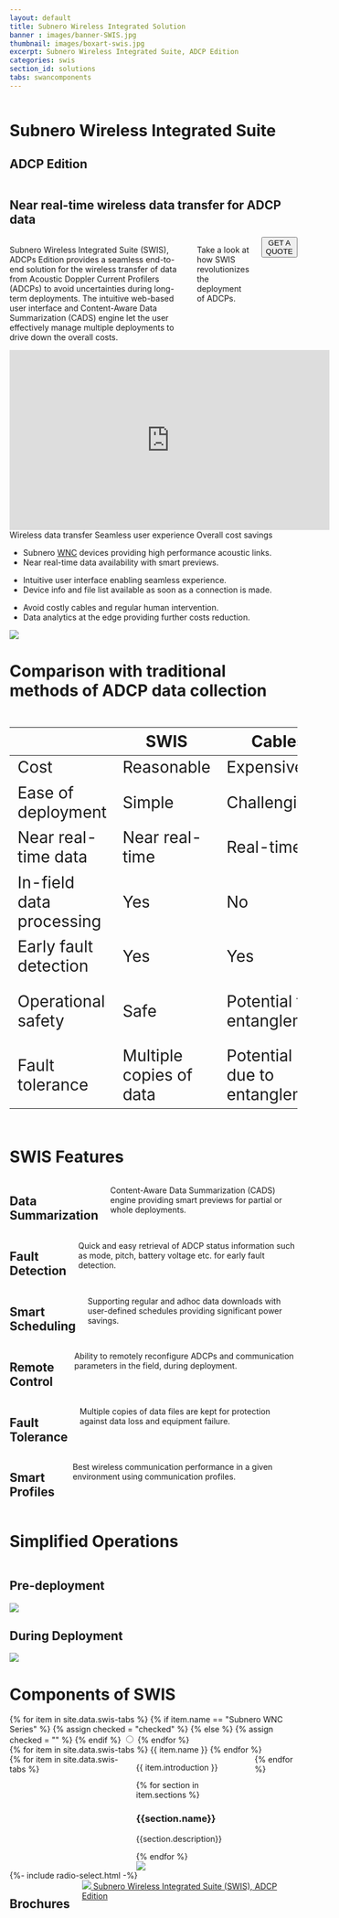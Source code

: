 ```yaml
---
layout: default
title: Subnero Wireless Integrated Solution
banner : images/banner-SWIS.jpg
thumbnail: images/boxart-swis.jpg
excerpt: Subnero Wireless Integrated Suite, ADCP Edition
categories: swis
section_id: solutions
tabs: swancomponents
---
```

<div class='full tall swan' style='background-image: url({{site.baseurl}}/{{page.banner}});'>
  <div class='swan-overlay'></div>
  <div class='large-12 columns'>
    <div class='banner-heading'>
      <h1 class='banner-text'>
        <span class='orange'>S</span>ubnero <span class='orange'>W</span>ireless <span class='orange'>I</span>ntegrated <span class='orange'>S</span>uite
      </h1>
      <h2 class='banner-sub-heading'>ADCP Edition</h2>
    </div>
  </div>
</div>
<div class='four spacing'></div>
<div class='row row-width row-padding-bottom'>
  <div class='large-12 columns swan-flex-col row-padding-bottom'>
    <h2 class='centered-text'>Near real-time wireless data transfer for ADCP data</h2>
  </div>
  <div class='large-4 columns swan-flex-col'>
    <p>Subnero Wireless Integrated Suite (<span class='swan-highlight'>SWIS</span>), ADCPs Edition provides a seamless end-to-end solution for the wireless transfer of data from Acoustic Doppler Current Profilers (ADCPs) to avoid uncertainties during long-term deployments. The intuitive web-based user interface and Content-Aware Data Summarization (CADS) engine let the user effectively manage multiple deployments to drive down the overall costs.</p>
    <p>Take a look at how <span class='swan-highlight'>SWIS</span> revolutionizes the deployment of ADCPs.</p>
    <div>
      <a href="mailto:sales@subnero.com" class='centered-text hOXnHC'><button class="button-outline">GET A QUOTE</button></a>
    </div>
  </div>
  <div class='large-8 columns'>
    <div class="flex-video swan-video">
      <iframe width="560" height="315" src="https://www.youtube.com/embed/pyu0eaOTWR8" title="YouTube video player" frameborder="0" allow="accelerometer; autoplay; clipboard-write; encrypted-media; gyroscope; picture-in-picture" allowfullscreen></iframe>
    </div>
  </div>
</div>
<div class='bg-grey'>
  <div class='accordion-row'>
    <div class='large-1 columns'></div>
    <div class='large-5 columns'>
      <div class='accordion-container'>
        <div class='accordion-tab'>
          <label class="accordion-label hover-active" id='accordion-label-1' for="rad1">Wireless data transfer</label>
          <label class="accordion-label" for="rad2" id='accordion-label-2' >Seamless user experience</label>
          <label class="accordion-label" for="rad3" id='accordion-label-3' >Overall cost savings</label>
          <div class="accordion-content">
            <div class='content-1'>
              <ul>
                <li>Subnero <a target="_blank" href='{{site.baseurl}}/products/modem'>WNC</a> devices providing high performance acoustic links.</li>
                <li>Near real-time data availability with smart previews.</li>
              </ul>
            </div>
            <div class='content-2'>
              <ul>
                <li>Intuitive user interface enabling seamless experience.</li>
                <li>Device info and file list available as soon as a connection is made.</li>
              </ul>
            </div>
            <div class='content-3'>
              <ul>
                <li>Avoid costly cables and regular human intervention.</li>
                <li>Data analytics at the edge providing further costs reduction.</li>
              </ul>
            </div>
          </div>
        </div>
      </div>
    </div>
    <div class='large-6 columns container accordion-img'>
      <img src='{{site.baseurl}}/images/adcp-deploy.jpg'>
    </div>
  </div>
</div>
<!-- Comparison -->
<div class='bg-white'>
  <div class='row row-padding-bottom'>
    <h1 class='section-heading'>Comparison with traditional methods of ADCP data collection</h1>
  </div>
  <div class='row'>
    <div class='medium-12 columns align-center-middle'>
      <table class='table hover' align="center" style="font-size: 2em;">
        <thead>
          <tr>
            <th></th>
            <th>SWIS</th>
            <th>Cables</th>
            <th>Divers</th>
          </tr>
        </thead>
        <tr>
          <td>Cost</td>
          <td><i class='far fa-lg fa-check-circle green'></i> Reasonable</td>
          <td><i class='far fa-lg fa-times-circle red'></i> Expensive</td>
          <td><i class='far fa-lg fa-times-circle red'></i> Expensive</td>
        </tr>
        <tr>
          <td>Ease of deployment</td>
          <td><i class='far fa-lg fa-check-circle green'></i> Simple</td>
          <td><i class='far fa-lg fa-times-circle red'></i> Challenging</td>
          <td><i class='far fa-lg fa-times-circle red'></i> Challenging</td>
        </tr>
        <tr>
          <td>Near real-time data</td>
          <td><i class='far fa-lg fa-check-circle green'></i> Near real-time</td>
          <td><i class='far fa-lg fa-check-circle green'></i> Real-time</td>
          <td><i class='far fa-lg fa-times-circle red'></i> No</td>
        </tr>
        <tr>
          <td>In-field data processing</td>
          <td><i class='far fa-lg fa-check-circle green'></i> Yes</td>
          <td><i class='far fa-lg fa-times-circle red'></i> No</td>
          <td><i class='far fa-lg fa-times-circle red'></i> No</td>
        </tr>
        <tr>
          <td>Early fault detection</td>
          <td><i class='far fa-lg fa-check-circle green'></i> Yes</td>
          <td><i class='far fa-lg fa-check-circle green'></i> Yes</td>
          <td><i class='far fa-lg fa-times-circle red'></i> No</td>
        </tr>
        <tr>
          <td>Operational safety</td>
          <td><i class='far fa-lg fa-check-circle green'></i> Safe</td>
          <td><i class='far fa-lg fa-times-circle red'></i> Potential for entanglement</td>
          <td><i class='far fa-lg fa-times-circle red'></i> Diver safety concerns</td>
        </tr>
        <tr>
          <td>Fault tolerance</td>
          <td><i class='far fa-lg fa-check-circle green'></i> Multiple copies of data</td>
          <td><i class='far fa-lg fa-times-circle red'></i> Potential loss due to entanglement</td>
          <td><i class='far fa-lg fa-times-circle red'></i> Potential loss due to theft</td>
        </tr>
      </table>
    </div>
  </div>
</div>
<!-- SWIS Features -->
<div class='bg-grey'>
  <div class='row row-padding-bottom'>
    <h1 class='section-heading'>SWIS Features</h1>
  </div>
  <div class='container row row-width row-padding-bottom'>
    <div class='large-4 columns swan-flex-col row-width row-padding-bottom'>
      <div class='section-sub-heading'>
        <i class='far fa-lg fa-eye'></i>
        <h2>Data Summarization</h2>
      </div>
      <p class='auto-margin'>Content-Aware Data Summarization (CADS) engine providing smart previews for partial or whole deployments.</p>
    </div>
    <div class='large-4 columns swan-flex-col row-width row-padding-bottom'>
      <div class='section-sub-heading'>
        <i class='far fa-lg fa-search-location'></i>
        <h2>Fault Detection</h2>
      </div>
      <p class='auto-margin'>Quick and easy retrieval of ADCP status information such as mode, pitch, battery voltage etc. for early fault detection.</p>
    </div>
    <div class='large-4 columns swan-flex-col row-width row-padding-bottom'>
      <div class='section-sub-heading'>
        <i class="far fa-lg fa-calendar"></i>
        <h2>Smart Scheduling</h2>
      </div>
      <p class='auto-margin'>Supporting regular and adhoc data downloads with user-defined schedules providing significant power savings.</p>
    </div>
    <div class='large-4 columns swan-flex-col row-width row-padding-bottom'>
      <div class='section-sub-heading'>
        <i class='far fa-lg fa-gamepad'></i>
        <h2>Remote Control</h2>
      </div>
      <p class='auto-margin'>Ability to remotely reconfigure ADCPs and communication parameters in the field, during deployment.</p>
    </div>
    <div class='large-4 columns swan-flex-col row-width row-padding-bottom'>
      <div class='section-sub-heading'>
        <i class='far fa-lg fa-exclamation-triangle'></i>
        <h2>Fault Tolerance</h2>
      </div>
      <p class='auto-margin'>Multiple copies of data files are kept for protection against data loss and equipment failure.</p>
    </div>
    <div class='large-4 columns swan-flex-col row-width row-padding-bottom'>
      <div class='section-sub-heading'>
        <i class='far fa-lg fa-wifi'></i>
        <h2>Smart Profiles</h2>
      </div>
      <p class='auto-margin'>Best wireless communication performance in a given environment using communication profiles.</p>
    </div>
  </div>
  <div class='row-padding-bottom'></div>
</div>
<!-- Simple Deployment  -->
<div style='background-image: url({{site.baseurl}}/images/swis-second-banner.jpg);'>
  <div class='swan-position'>
    <div class="swan-overlay"></div>
    <div class='row accordion-row swan-position'>
      <h1 class='section-heading bg-white heading-padding'>Simplified Operations</h1>
    </div>
    <div class='row row-width row-padding-bottom'>
      <div class='large-6 columns'>
        <div class='swan-flex-col bg-white card-content'>
          <h2>Pre-deployment</h2>
          <img src='{{site.baseurl}}/images/swis-deploy-01.png'>
        </div>
      </div>
      <div class='large-6 columns'>
        <div class='swan-flex-col bg-white card-content'>
          <h2>During Deployment</h2>
          <img src='{{site.baseurl}}/images/swis-deploy-02.png'>
        </div>
      </div>
    </div>
  </div>
</div>
<!-- Components of SWIS -->
<div class='bg-grey'>
  <div class='row'>
    <h1 class='section-heading'>Components of SWIS</h1>
  </div>
  {% for item in site.data.swis-tabs %}
  {% if item.name ==  "Subnero WNC Series" %}
  {% assign checked = "checked" %}
  {% else %}
  {% assign checked = "" %}
  {% endif %}
  <input id="{{ item.input_id }}" name='tab-control' type='radio' class='radio' {{checked}}>
  {% endfor %}
  <div class='row row-width type-container bg-grey'>
    {% for item in site.data.swis-tabs %}
    <label class='type-item' id="{{ item.id }}" for="{{ item.input_id }}">{{ item.name }}</label>
    {% endfor %}
  </div>
  <div class="tab-panels">
    <div class='row features-row'>
      <div class='large-12 columns'>
        {% for item in site.data.swis-tabs %}
        <div id='{{item.panel_id}}' class='tab-panel'>
          <div class='bg-grey'>
            <div class='row row-width section-margin'>
              <div class='large-6 columns'>
                <div class='swan-flex-col'>
                  <p> {{ item.introduction }}</p>
                  {% for section in item.sections %}
                  <div class='section-sub-heading'>
                    <i class='far fa-lg fa-{{ section.icon }}'></i>
                    <h3>{{section.name}}</h3>
                  </div>
                  <p>{{section.description}}</p>
                  {% endfor %}
                </div>
              </div>
              <div class='large-5 columns'>
                <img src="{{site.baseurl}}/{{item.thumbnail}}">
              </div>
            </div>
          </div>
        </div>
        {% endfor %}
      </div>
    </div>
  </div>
</div>
<!-- Brochures -->
{%- include radio-select.html -%}
<div class='bg-white'>
  <div class='row row-padding-bottom'>
  </div>
  <div class='row row-width row-padding-bottom'>
    <div class='large-12 columns swan-flex-col'>
      <h2>Brochures</h2>
      <div class="brochure-container">
        <a href="{{site.baseurl}}/brochures/SWAN-Brochure.pdf" target="_blank" class='brochure-margin'>
          <img class="brochure-thumb" src="{{site.baseurl}}/brochures/swis-adcp-thumbnail.jpg">
        </a>
        <a href="{{site.baseurl}}/brochures/SWIS-ADCP-Edition.pdf" target="_blank">Subnero Wireless Integrated Suite (SWIS), ADCP Edition</a>
      </div>
    </div>
  </div>
</div>